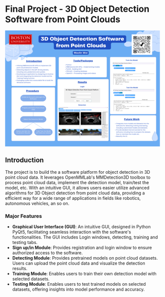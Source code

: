 # Final Project - 3D Object Detection Software from Point Clouds

![Poster](./images/Poster.png)

## Introduction
The project is to build the a software platform for object detection in 3D point cloud data. It leverages OpenMMLab's MMDetection3D toolbox to process point cloud data, implement the detection model, train/test the model, etc. With an intuitive GUI, it allows users easier utilize advanced algorithms for 3D Object detection from point cloud data, providing a efficient way for a wide range of applications in fields like robotics, autonomous vehicles, an so on.

### Major Features
+ **Graphical User Interface (GUI)**: An intuitive GUI, designed in Python PyQt5, facilitating seamless interaction with the software's functionalities. The GUI includes Login windows, detecting, training and testing tabs.  
+ **Sign up/in Module**: Provides registration and login window to ensure authorized access to the software.  
+ **Detecting Module**: Provides pretrained models on point cloud datasets. Users can upload the point cloud data and visualize the detection results.  
+ **Training Module**: Enables users to train their own detection model with selected datasets.  
+ **Testing Module**: Enables users to test trained models on selected datasets, offering insights into model performance and accuracy.  

